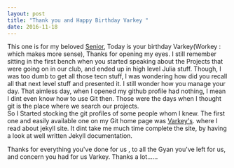 ```yaml
---
layout: post
title: "Thank you and Happy Birthday Varkey "
date: 2016-11-18
---
```

This one is for my beloved [Senior](https://www.facebook.com/rohitvarkey),
Today is your birthday Varkey(Workey : which makes more sense), Thanks for opening my eyes. I still remember sitting in the first bench when you started speaking about the Projects that were going on in our club, and ended up in high level Julia stuff. Though, I was too dumb to get all those tecn stuff, I was wondering how did you recall all that next level stuff and presented it. I still wonder how you manage your day.
That aimless day, when I opened my github profile had nothing, I mean I dint even know how to use Git then. Those were the days when I thought git is the place where we search our projects. <br> So I Started stocking the git profiles of some people whom I knew.
The first one and easily available one on my Git home page was [Varkey's](https://github.com/rohitvarkey). where I read about jekyll site. It dint take me much time complete the site, by having a look at well written Jekyll documentation.

Thanks for everything you've done for us , to all the Gyan you've left for us, and concern you had for us Varkey. Thanks a lot......
